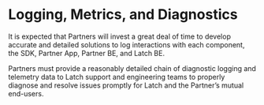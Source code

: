 # Logging, Metrics, and Diagnostics

It is expected that Partners will invest a great deal of time to develop accurate and detailed solutions to log interactions with each component, the SDK, Partner App, Partner BE, and Latch BE. 

Partners must provide a reasonably detailed chain of diagnostic logging and telemetry data to Latch support and engineering teams to properly diagnose and resolve issues promptly for Latch and the Partner’s mutual end-users. 


